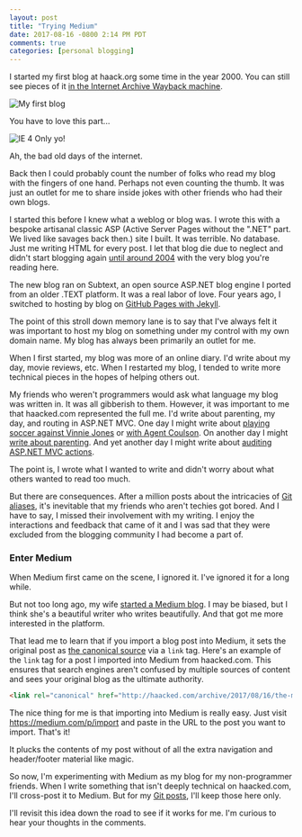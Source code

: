 ```yaml
---
layout: post
title: "Trying Medium"
date: 2017-08-16 -0800 2:14 PM PDT
comments: true
categories: [personal blogging]
---
```


I started my first blog at haack.org some time in the year 2000. You can still see pieces of it [in the Internet Archive Wayback machine](https://web.archive.org/web/20010220192058/http://haack.org:80/).

![My first blog](https://user-images.githubusercontent.com/19977/29385835-0c9bdf74-828e-11e7-889a-a14a9ef2bf31.png)

You have to love this part...

![IE 4 Only yo!](https://user-images.githubusercontent.com/19977/29386286-14ebc28c-8290-11e7-97bb-578db26aaa33.PNG)

Ah, the bad old days of the internet.

Back then I could probably count the number of folks who read my blog with the fingers of one hand. Perhaps not even counting the thumb. It was just an outlet for me to share inside jokes with other friends who had their own blogs.

I started this before I knew what a weblog or blog was. I wrote this with a bespoke artisanal classic ASP (Active Server Pages without the ".NET" part. We lived like savages back then.) site I built. It was terrible. No database. Just me writing HTML for every post. I let that blog die due to neglect and didn't start blogging again [until around 2004](http://haacked.com/archive/2004/02/03/the-new-digs.aspx/) with the very blog you're reading here.

The new blog ran on Subtext, an open source ASP.NET blog engine I ported from an older .TEXT platform. It was a real labor of love. Four years ago, I switched to hosting by blog on [GitHub Pages with Jekyll](http://haacked.com/archive/2013/12/02/dr-jekyll-and-mr-haack/).

The point of this stroll down memory lane is to say that I've always felt it was important to host my blog on something under my control with my own domain name. My blog has always been primarily an outlet for me.

When I first started, my blog was more of an online diary. I'd write about my day, movie reviews, etc. When I restarted my blog, I tended to write more technical pieces in the hopes of helping others out.

My friends who weren't programmers would ask what language my blog was written in. It was all gibberish to them. However, it was important to me that haacked.com represented the full me. I'd write about parenting, my day, and routing in ASP.NET MVC. One day I might write about [playing soccer against Vinnie Jones](http://haacked.com/archive/2006/12/16/Played_Soccer_Against_The_Juggernaut.aspx/) or [with Agent Coulson](http://haacked.com/archive/2005/05/16/ForTheLoveOfSoccer.aspx/). On another day I might [write about parenting](http://haacked.com/archive/2013/05/27/reflective-parenting.aspx/). And yet another day I might write about [auditing ASP.NET MVC actions](http://haacked.com/archive/2017/08/10/mvc-action-security-audit/).

The point is, I wrote what I wanted to write and didn't worry about what others wanted to read too much.

But there are consequences. After a million  posts about the intricacies of [Git aliases](http://haacked.com/archive/2014/07/28/github-flow-aliases/), it's inevitable that my friends who aren't techies got bored. And I have to say, I missed their involvement with my writing. I enjoy the interactions and feedback that came of it and I was sad that they were excluded from the blogging community I had become a part of.

### Enter Medium

When Medium first came on the scene, I ignored it. I've ignored it for a long while.

But not too long ago, my wife [started a Medium blog](https://medium.com/@akumi). I may be biased, but I think she's a beautiful writer who writes beautifully. And that got me more interested in the platform.

That lead me to learn that if you import a blog post into Medium, it sets the original post as [the canonical source](https://help.medium.com/hc/en-us/articles/217991468-SEO-and-duplicate-content) via a `link` tag. Here's an example of the `link` tag for a post I imported into Medium from haacked.com. This ensures that search engines aren't confused by multiple sources of content and sees your original blog as the ultimate authority.

```html
<link rel="canonical" href="http://haacked.com/archive/2017/08/16/the-moment/">
```

The nice thing for me is that importing into Medium is really easy. Just visit https://medium.com/p/import and paste in the URL to the post you want to import. That's it!

It plucks the contents of my post without of all the extra navigation and header/footer material like magic.

So now, I'm experimenting with Medium as my blog for my non-programmer friends. When I write something that isn't deeply technical on haacked.com, I'll cross-post it to Medium. But for my [Git posts](http://haacked.com/archive/2015/06/29/git-migrate/), I'll keep those here only.

I'll revisit this idea down the road to see if it works for me. I'm curious to hear your thoughts in the comments.
